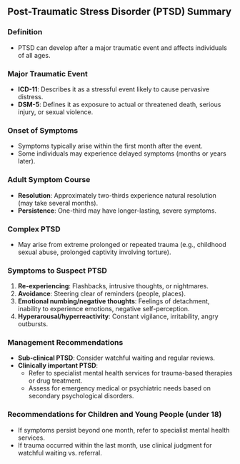 ## Post-Traumatic Stress Disorder (PTSD) Summary

### Definition
- PTSD can develop after a major traumatic event and affects individuals of all ages.
  
### Major Traumatic Event
- **ICD-11**: Describes it as a stressful event likely to cause pervasive distress.
- **DSM-5**: Defines it as exposure to actual or threatened death, serious injury, or sexual violence.

### Onset of Symptoms
- Symptoms typically arise within the first month after the event.
- Some individuals may experience delayed symptoms (months or years later).

### Adult Symptom Course
- **Resolution**: Approximately two-thirds experience natural resolution (may take several months).
- **Persistence**: One-third may have longer-lasting, severe symptoms.

### Complex PTSD
- May arise from extreme prolonged or repeated trauma (e.g., childhood sexual abuse, prolonged captivity involving torture).

### Symptoms to Suspect PTSD
1. **Re-experiencing**: Flashbacks, intrusive thoughts, or nightmares.
2. **Avoidance**: Steering clear of reminders (people, places).
3. **Emotional numbing/negative thoughts**: Feelings of detachment, inability to experience emotions, negative self-perception.
4. **Hyperarousal/hyperreactivity**: Constant vigilance, irritability, angry outbursts.

### Management Recommendations
- **Sub-clinical PTSD**: Consider watchful waiting and regular reviews.
- **Clinically important PTSD**:
  - Refer to specialist mental health services for trauma-based therapies or drug treatment.
  - Assess for emergency medical or psychiatric needs based on secondary psychological disorders.

### Recommendations for Children and Young People (under 18)
- If symptoms persist beyond one month, refer to specialist mental health services.
- If trauma occurred within the last month, use clinical judgment for watchful waiting vs. referral.